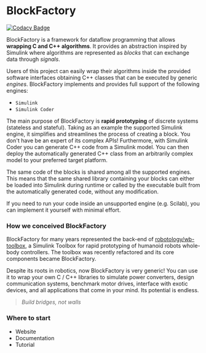 # BlockFactory

[![Codacy Badge](https://api.codacy.com/project/badge/Grade/25547902678b4d92804d40712035ec29)](https://app.codacy.com/app/diegoferigo/blockfactory?utm_source=github.com&utm_medium=referral&utm_content=robotology/blockfactory&utm_campaign=Badge_Grade_Dashboard)

BlockFactory is a framework for dataflow programming that allows **wrapping C and C++ algorithms**. It provides an abstraction inspired by Simulink where algorithms are represented as _blocks_ that can exchange data through _signals_.

Users of this project can easily wrap their algorithms inside the provided software interfaces obtaining C++ classes that can be executed by generic _engines_. BlockFactory implements and provides full support of the following engines:

- `Simulink`
- `Simulink Coder` 

The main purpose of BlockFactory is **rapid prototyping** of discrete systems (stateless and stateful). Taking as an example the supported Simulink engine, it simplifies and streamlines the process of creating a block. You don't have be an expert of its complex APIs! Furthermore, with Simulink Coder you can generate C++ code from a Simulink model. You can then deploy the automatically generated C++ class from an arbitrarily complex model to your preferred target platform.

The same code of the blocks is shared among all the supported engines. This means that the same shared library containing your blocks can either be loaded into Simulink during runtime or called by the executable built from the automatically generated code, without any modification.

If you need to run your code inside an unsupported engine (e.g. Scilab), you can implement it yourself with minimal effort.

### How we conceived BlockFactory

BlockFactory for many years represented the back-end of [robotology/wb-toolbox](https://github.com/robotology/wb-toolbox), a Simulink Toolbox for rapid prototyping of humanoid robots whole-body controllers. The toolbox was recently refactored and its core components became BlockFactory.

Despite its roots in robotics, now BlockFactory is very generic! You can use it to wrap your own C / C++ libraries to simulate power converters, design communication systems, benchmark motor drives, interface with exotic devices, and all applications that come in your mind. Its potential is endless.

> _Build bridges, not walls_

### Where to start

- Website
- Documentation
- Tutorial

